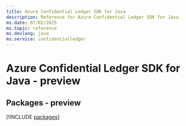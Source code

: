 ```yaml
---
title: Azure Confidential Ledger SDK for Java
description: Reference for Azure Confidential Ledger SDK for Java
ms.date: 07/02/2025
ms.topic: reference
ms.devlang: java
ms.service: confidentialledger
---
```

# Azure Confidential Ledger SDK for Java - preview
## Packages - preview
[!INCLUDE [packages](confidential-ledger-index.md)]